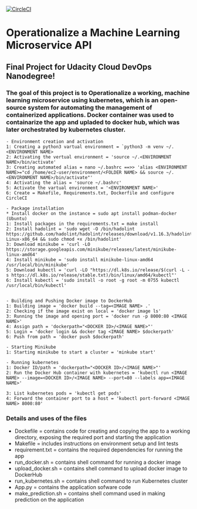 [![CircleCI](https://dl.circleci.com/status-badge/img/gh/get2bash/Operationalize-a-Machine-Learning-Microservice-API/tree/main.svg?style=svg)](https://dl.circleci.com/status-badge/redirect/gh/get2bash/Operationalize-a-Machine-Learning-Microservice-API/tree/main)

# Operationalize a Machine Learning Microservice API


## Final Project for Udacity Cloud DevOps Nanodegree!
### The goal of this project is to Operationalize a working, machine learning microservice using kubernetes, which is an open-source system for automating the management of containerized applications. Docker container was used to containarize the app and upladed to docker hub, which was later orchestrated by kubernetes cluster.





    - Environment creation and activation
    1: Creating a python3 vartual environment = `python3 -m venv ~/.<ENVIRONMENT NAME>
    2: Activating the vertual environment = 'source ~/.<ENVIRONMENT NAME>/bin/activate'
    3: Creating automated alias = nano ~/.bashrc ==>> 'alias <ENVIRONMENT NAME>="cd /home/ec2-user/environment/<FOLDER NAME> && source ~/.<ENVIRONMENT NAME>/bin/activate"'
    4: Activating the alias = 'source ~/.bashrc'
    5: Activate the vartual environment = '<ENVIRONMENT NAME>'
    6: Create = Makefile, Requirements.txt, Dockerfile and configure CircleCI
    
    - Package installation
    * Install docker on the instance = sudo apt install podman-docker (Ubuntu)
    1: Install packages in the requirements.txt = make install
    2: Install hadolint = 'sudo wget -O /bin/hadolint https://github.com/hadolint/hadolint/releases/download/v1.16.3/hadolint-Linux-x86_64 && sudo chmod +x /bin/hadolint'
    3: Download minikube = 'curl -LO https://storage.googleapis.com/minikube/releases/latest/minikube-linux-amd64'
    4: Install minikube = 'sudo install minikube-linux-amd64 /usr/local/bin/minikube'
    5: Download kubectl = 'curl -LO "https://dl.k8s.io/release/$(curl -L -s https://dl.k8s.io/release/stable.txt)/bin/linux/amd64/kubectl"'
    6: Install kubectl = 'sudo install -o root -g root -m 0755 kubectl /usr/local/bin/kubectl'
    
    
    - Building and Pushing Docker image to DockerHub
    1: Building image = 'docker build --tag=<IMAGE NAME> .'
    2: Checking if the image exist on local = 'docker image ls'
    3: Running the image and opening port = 'docker run -p 8000:80 <IMAGE NAME>'
    4: Assign path = 'dockerpath="<DOCKER ID>/<IMAGE NAME>"'
    5: Login = 'docker login && docker tag <IMAGE NAME> $dockerpath'
    6: Push from path = 'docker push $dockerpath'
    
    - Starting Minikube
    1: Starting minikube to start a cluster = 'minkube start'
    
    - Running kubernetes 
    1: Docker ID/path = 'dockerpath="<DOCKER ID>/<IMAGE NAME>"'
    2: Run the Docker Hub container with kubernetes = 'kubectl run <IMAGE NAME> --image=<DOCKER ID>/<IMAGE NAME> --port=80 --labels app=<IMAGE NAME>'
                                                        
    3: List kubernetes pods = 'kubectl get pods'
    4: Forward the container port to a host = 'kubectl port-forward <IMAGE NAME> 8000:80'
    
    
### Details and uses of the files
- Dockefile = contains code for creating and copying the app to a working directory, exposing the required port and starting the application
- Makefile = includes instructions on environment setup and lint tests
- requirement.txt = contains the required dependencies for running the app
- run_docker.sh = contains shell command for running a docker image
- upload_docker.sh = contains shell command to upload docker image to DockerHub
- run_kubernetes.sh = contains shell command to run Kubernetes cluster
- App.py = contains the application sofware code
- make_prediction.sh = contains shell command used in making prediction on the application
